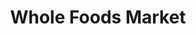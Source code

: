 ---
title: "Whole Foods Market"
url: /charlotte/whole-foods-market-waverly-walk-avenue/
shop: Supermarkt
---